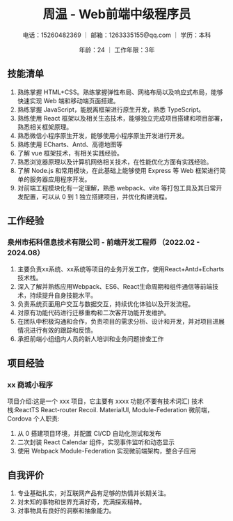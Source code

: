 <h1 style="text-align: center;">周温 - Web前端中级程序员</h1>
<p style="text-align: center;">电话：15260482369 ｜ 邮箱：1263335155@qq.com ｜ 学历：本科 </p>
<p style="text-align: center;">年龄：24 ｜ 工作年限：3年  </p>

## 技能清单

1. 熟练掌握 HTML+CSS。熟练掌握弹性布局、网格布局以及响应式布局，能够快速实现 Web 端和移动端页面搭建。
2. 熟练掌握 JavaScript，能脱离框架进行原生开发，熟悉 TypeScript。
3. 熟练使用 React 框架以及相关生态技术，能够独立完成项目搭建和项目部署，熟悉相关框架原理。
4. 熟悉微信小程序原生开发，能够使用小程序原生开发进行开发。
5. 熟练使用 ECharts、Antd、高德地图等
6. 了解 vue 框架技术，有相关实践经验。
7. 熟悉浏览器原理以及计算机网络相关技术，在性能优化方面有实践经验。
8. 了解 Node.js 和常用模块，在此基础上能够使用 Express 等 Web 框架进行简单的服务器应用程序开发。
9. 对前端工程模块化有一定理解，熟悉 webpack、vite 等打包工具及其日常开发配置，可以从 0 到 1 独立搭建项目，并优化构建流程。


<!-- :::center
# 小简 - 产品经理
电话：176xxxx8888 ｜ 邮箱：xxxxxxxx@qq.com ｜ 个人网站：qiufeng.blue
::: -->

## 工作经验

### 泉州市拓科信息技术有限公司 - 前端开发工程师 （2022.02 - 2024.08）

1. 主要负责xx系统、xx系统等项目的业务开发工作，使用React+Antd+Echarts技术栈。
2. 深入了解并熟练应用Webpack、ES6、React生命周期和组件通信等前端技术，持续提升自身技能水平。
3. 负责系统页面用户交互与数据交互，持续优化体验以及开发流程。
4. 对原有功能代码进行迁移重构和二次客开功能开发维护。
5. 在团队中积极沟通和合作，负责项目的需求分析、设计和开发，并对项目进展情况进行有效的跟踪和反馈。
6. 承担前端小组组内人员的新人培训和业务问题排查工作


## 项目经验

### xx 商城小程序

项目介绍:这是一个 xxx 项目，它主要有 xxxx 功能(不要有技术词汇)
技术栈:ReactTS React-router Recoil. MaterialUl, Module-Federation 微前端，Cordova
个人职责:

1. 从 0 搭建项目环境，并配置 CI/CD 自动化测试和发布
2. 二次封装 React Calendar 组件，实现事件监听和动态显示
3. 使用 Webpack Module-Federation 实现微前端架构，整合子应用

## 自我评价

1. 专业基础扎实，对互联网产品有足够的热情并长期关注。
2. 对未知的事物和世界充满好奇，充满探索精神。
3. 对事物具有良好的洞察和抽象能力。
